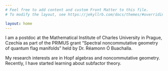```yaml
---
# Feel free to add content and custom Front Matter to this file.
# To modify the layout, see https://jekyllrb.com/docs/themes/#overriding-theme-defaults

layout: home
---
```


I am a postdoc at the Mathematical Institute of Charles University in Prague, Czechia as part of the PRIMUS grant “Spectral noncommutative geometry of quantum flag manifolds” held by Dr. R&eacute;amonn &Oacute; Buachalla.

My research interests are in Hopf algebras and noncommutative geometry. Recently, I have started learning about subfactor theory.